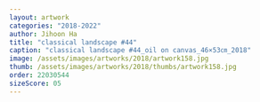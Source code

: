 ```yaml
---
layout: artwork
categories: "2018-2022"
author: Jihoon Ha
title: "classical landscape #44"
caption: "classical landscape #44_oil on canvas_46×53㎝_2018"
image: /assets/images/artworks/2018/artwork158.jpg
thumb: /assets/images/artworks/2018/thumbs/artwork158.jpg
order: 22030544
sizeScore: 05
---
```

